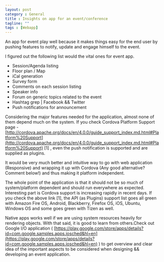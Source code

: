 ```yaml
---
layout: post
category : General
title : Insights on app for an event/conference
tagline: ""
tags : [Webapp]
---
```


An app for event play well because it makes things easy for the end user by pushing features to notify, update and engage himself to the event.

I figured out the following list would the vital ones for event app.

- Session/Agenda listing
- Floor plan / Map
- iCal generation
- Survey form
- Comments on each session listing
- Speaker info
- Forum on generic topics related to the event
- Hashtag grep | Facebook && Twitter
- Push notifications for announcement

Considering the major features needed for the application, almost none of them depend much on the system. If you check Cordova Platform Support page -  [http://cordova.apache.org/docs/en/4.0.0/guide_support_index.md.html#Platform%20Support](http://cordova.apache.org/docs/en/4.0.0/guide_support_index.md.html#Platform%20Support) [1] , even the push notification is supported and are supplied as plugins.

It would be very much better and intuitive way to go with web application (Responsive) and wrapping it up with Cordova (Any good alternative? Comment below!) and thus making it platform independent.

The whole point of the application is that it should not be so much of system/platform dependent and should run everywhere as expected. Interesting part is Cordova support is increasing rapidly in recent days. If you check the above link [1], the API (as Plugins) support list goes all green with Amazon Fire OS, Android, Blackberry, Firefox OS, iOS, Ubuntu, Windows OS and some goes green with Tizen as well.

Native apps works well if we are using system resources heavily for rendering objects. With that said, it is good to learn from others.Check out Google I/O application ( [https://play.google.com/store/apps/details?id=com.google.samples.apps.iosched&hl=en](https://play.google.com/store/apps/details?id=com.google.samples.apps.iosched&hl=en) ) to get overview and clear idea of the important aspects to be considered when designing && developing an event application.
